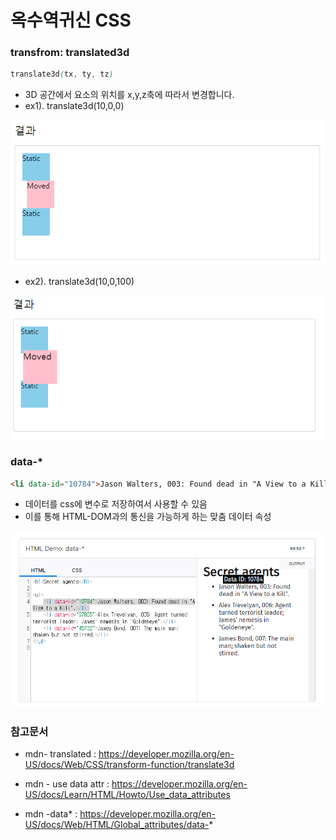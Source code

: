 # 옥수역귀신 CSS

### transfrom: translated3d

```css
translate3d(tx, ty, tz)
```

- 3D 공간에서 요소의 위치를 x,y,z축에 따라서 변경합니다.
- ex1). translate3d(10,0,0)

<img src= "./\옥수역귀신 CSS.assets\image-20220512225029544.png"/>

- ex2). translate3d(10,0,100)

<img src= " ./옥수역귀신 CSS.assets\image-20220512225239895.png"/>

### data-*

```html
<li data-id="10784">Jason Walters, 003: Found dead in "A View to a Kill".</li>
```

- 데이터를 css에 변수로 저장하여서 사용할 수 있음
- 이를 통해 HTML-DOM과의 통신을 가능하게 하는 맞춤 데이터 속성

<img src= "./옥수역귀신 CSS.assets\image-20220512231722527.png"/>



### 참고문서

- mdn- translated : https://developer.mozilla.org/en-US/docs/Web/CSS/transform-function/translate3d

- mdn - use data attr : https://developer.mozilla.org/en-US/docs/Learn/HTML/Howto/Use_data_attributes
- mdn -data* : https://developer.mozilla.org/en-US/docs/Web/HTML/Global_attributes/data-*
